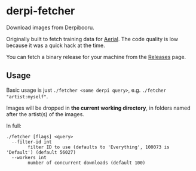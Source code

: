 derpi-fetcher
=============

Download images from Derpibooru.

Originally built to fetch training data for
[Aerial](https://twitter.com/AerialDraws). The code quality is low because
it was a quick hack at the time.

You can fetch a binary release for your machine from the
[Releases](https://github.com/Katharine/derpi-fetcher/releases) page.

## Usage

Basic usage is just `./fetcher <some derpi query>`, e.g. `./fetcher "artist:myself"`.

Images will be dropped in **the current working directory**, in folders named after the
artist(s) of the images.

In full:
```
./fetcher [flags] <query>
  --filter-id int
        filter ID to use (defaults to 'Everything', 100073 is 'Default') (default 56027)
  --workers int
        number of concurrent downloads (default 100)
```
